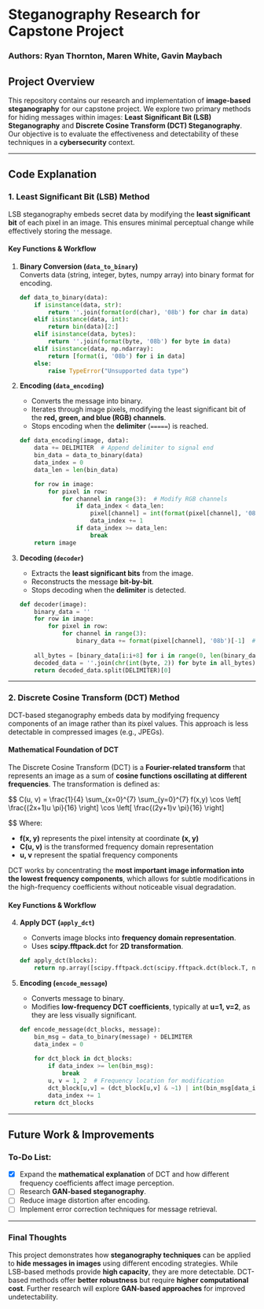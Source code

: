 # **Steganography Research for Capstone Project**

### **Authors:** Ryan Thornton, Maren White, Gavin Maybach

## **Project Overview**

This repository contains our research and implementation of **image-based steganography** for our capstone project. We explore two primary methods for hiding messages within images: **Least Significant Bit (LSB) Steganography** and **Discrete Cosine Transform (DCT) Steganography**. Our objective is to evaluate the effectiveness and detectability of these techniques in a **cybersecurity** context.

---

## **Code Explanation**

### **1. Least Significant Bit (LSB) Method**

LSB steganography embeds secret data by modifying the **least significant bit** of each pixel in an image. This ensures minimal perceptual change while effectively storing the message.

#### **Key Functions & Workflow**

1. **Binary Conversion (`data_to_binary`)**  
    Converts data (string, integer, bytes, numpy array) into binary format for encoding.
    
    ```python
    def data_to_binary(data):
        if isinstance(data, str):
            return ''.join(format(ord(char), '08b') for char in data)
        elif isinstance(data, int):
            return bin(data)[2:]
        elif isinstance(data, bytes):
            return ''.join(format(byte, '08b') for byte in data)
        elif isinstance(data, np.ndarray):
            return [format(i, '08b') for i in data]
        else:
            raise TypeError("Unsupported data type")
    ```
    
2. **Encoding (`data_encoding`)**
    
    - Converts the message into binary.
    - Iterates through image pixels, modifying the least significant bit of the **red, green, and blue (RGB) channels**.
    - Stops encoding when the **delimiter** (`=====`) is reached.
    
    ```python
    def data_encoding(image, data):
        data += DELIMITER  # Append delimiter to signal end
        bin_data = data_to_binary(data)
        data_index = 0
        data_len = len(bin_data)
    
        for row in image:
            for pixel in row:
                for channel in range(3):  # Modify RGB channels
                    if data_index < data_len:
                        pixel[channel] = int(format(pixel[channel], '08b')[:-1] + bin_data[data_index], 2)
                        data_index += 1
                    if data_index >= data_len:
                        break
        return image
    ```
    
3. **Decoding (`decoder`)**
    
    - Extracts the **least significant bits** from the image.
    - Reconstructs the message **bit-by-bit**.
    - Stops decoding when the **delimiter** is detected.
    
    ```python
    def decoder(image):
        binary_data = ''
        for row in image:
            for pixel in row:
                for channel in range(3):
                    binary_data += format(pixel[channel], '08b')[-1]  # Extract LSB
        
        all_bytes = [binary_data[i:i+8] for i in range(0, len(binary_data), 8)]
        decoded_data = ''.join(chr(int(byte, 2)) for byte in all_bytes)
        return decoded_data.split(DELIMITER)[0]
    ```
    

---

### **2. Discrete Cosine Transform (DCT) Method**

DCT-based steganography embeds data by modifying frequency components of an image rather than its pixel values. This approach is less detectable in compressed images (e.g., JPEGs).

#### **Mathematical Foundation of DCT**

The Discrete Cosine Transform (DCT) is a **Fourier-related transform** that represents an image as a sum of **cosine functions oscillating at different frequencies**. The transformation is defined as:

$$
C(u, v) = \frac{1}{4} \sum_{x=0}^{7} \sum_{y=0}^{7} f(x,y) \cos \left[ \frac{(2x+1)u \pi}{16} \right] \cos \left[ \frac{(2y+1)v \pi}{16} \right]

$$
Where:

- **f(x, y)** represents the pixel intensity at coordinate **(x, y)**
- **C(u, v)** is the transformed frequency domain representation
- **u, v** represent the spatial frequency components

DCT works by concentrating the **most important image information into the lowest frequency components**, which allows for subtle modifications in the high-frequency coefficients without noticeable visual degradation.

#### **Key Functions & Workflow**

4. **Apply DCT (`apply_dct`)**
    
    - Converts image blocks into **frequency domain representation**.
    - Uses **scipy.fftpack.dct** for **2D transformation**.
    
    ```python
    def apply_dct(blocks):
        return np.array([scipy.fftpack.dct(scipy.fftpack.dct(block.T, norm='ortho').T, norm='ortho') for block in blocks])
    ```
    
5. **Encoding (`encode_message`)**
    
    - Converts message to binary.
    - Modifies **low-frequency DCT coefficients**, typically at **u=1, v=2**, as they are less visually significant.
    
    ```python
    def encode_message(dct_blocks, message):
        bin_msg = data_to_binary(message) + DELIMITER
        data_index = 0
        
        for dct_block in dct_blocks:
            if data_index >= len(bin_msg):
                break
            u, v = 1, 2  # Frequency location for modification
            dct_block[u,v] = (dct_block[u,v] & ~1) | int(bin_msg[data_index])
            data_index += 1
        return dct_blocks
    ```
    

---

## **Future Work & Improvements**

### **To-Do List:**

- [x]  Expand the **mathematical explanation** of DCT and how different frequency coefficients affect image perception.
- [ ]  Research **GAN-based steganography**.
- [ ]  Reduce image distortion after encoding.
- [ ]  Implement error correction techniques for message retrieval.

---

### **Final Thoughts**

This project demonstrates how **steganography techniques** can be applied to **hide messages in images** using different encoding strategies. While LSB-based methods provide **high capacity**, they are more detectable. DCT-based methods offer **better robustness** but require **higher computational cost**. Further research will explore **GAN-based approaches** for improved undetectability.